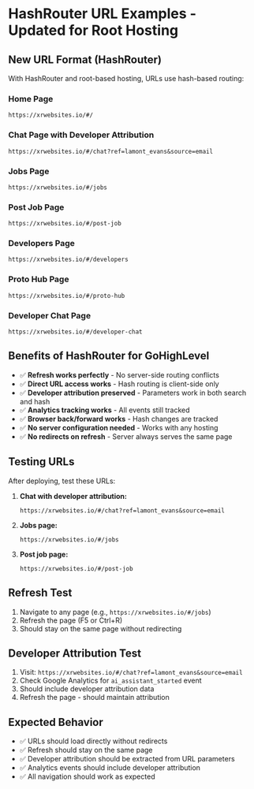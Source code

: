 # HashRouter URL Examples - Updated for Root Hosting

## New URL Format (HashRouter)

With HashRouter and root-based hosting, URLs use hash-based routing:

### Home Page

```
https://xrwebsites.io/#/
```

### Chat Page with Developer Attribution

```
https://xrwebsites.io/#/chat?ref=lamont_evans&source=email
```

### Jobs Page

```
https://xrwebsites.io/#/jobs
```

### Post Job Page

```
https://xrwebsites.io/#/post-job
```

### Developers Page

```
https://xrwebsites.io/#/developers
```

### Proto Hub Page

```
https://xrwebsites.io/#/proto-hub
```

### Developer Chat Page

```
https://xrwebsites.io/#/developer-chat
```

## Benefits of HashRouter for GoHighLevel

- ✅ **Refresh works perfectly** - No server-side routing conflicts
- ✅ **Direct URL access works** - Hash routing is client-side only
- ✅ **Developer attribution preserved** - Parameters work in both search and hash
- ✅ **Analytics tracking works** - All events still tracked
- ✅ **Browser back/forward works** - Hash changes are tracked
- ✅ **No server configuration needed** - Works with any hosting
- ✅ **No redirects on refresh** - Server always serves the same page

## Testing URLs

After deploying, test these URLs:

1. **Chat with developer attribution:**

   ```
   https://xrwebsites.io/#/chat?ref=lamont_evans&source=email
   ```

2. **Jobs page:**

   ```
   https://xrwebsites.io/#/jobs
   ```

3. **Post job page:**
   ```
   https://xrwebsites.io/#/post-job
   ```

## Refresh Test

1. Navigate to any page (e.g., `https://xrwebsites.io/#/jobs`)
2. Refresh the page (F5 or Ctrl+R)
3. Should stay on the same page without redirecting

## Developer Attribution Test

1. Visit: `https://xrwebsites.io/#/chat?ref=lamont_evans&source=email`
2. Check Google Analytics for `ai_assistant_started` event
3. Should include developer attribution data
4. Refresh the page - should maintain attribution

## Expected Behavior

- ✅ URLs should load directly without redirects
- ✅ Refresh should stay on the same page
- ✅ Developer attribution should be extracted from URL parameters
- ✅ Analytics events should include developer attribution
- ✅ All navigation should work as expected
